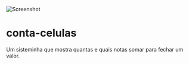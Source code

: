 ![Screenshot](https://github.com/samuelfaj/conta-celulas/raw/master/screenshot.png?raw=true "")

# conta-celulas
Um sisteminha que mostra quantas e quais notas somar para fechar um valor.
